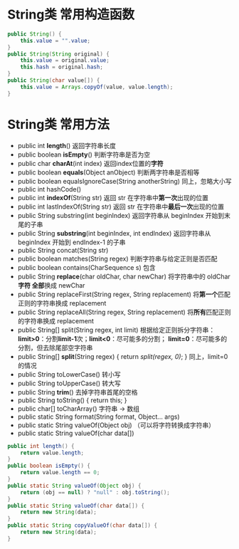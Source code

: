 # String类 常用构造函数

```java
public String() {
	this.value = "".value;
}
public String(String original) {
    this.value = original.value;
    this.hash = original.hash;
}
public String(char value[]) {
    this.value = Arrays.copyOf(value, value.length);
}
```



# String类 常用方法

- public int **length**()                                  返回字符串长度
- public boolean **isEmpty**()                     判断字符串是否为空
- public char **charAt**(int index)                返回index位置的**字符**
- public boolean **equals**(Object anObject)                                判断两字符串是否相等
- public boolean equalsIgnoreCase(String anotherString)     同上，忽略大小写
- public int hashCode()      
- public int **indexOf**(String str)                            返回 str 在字符串中**第一次**出现的位置
- public int lastIndexOf(String str)                       返回 str 在字符串中**最后一次**出现的位置
- public String substring(int beginIndex)            返回字符串从 beginIndex 开始到末尾的子串
- public String **substring**(int beginIndex, int endIndex)                  返回字符串从 beginIndex 开始到 endIndex-1 的子串
- public String concat(String str)
- public boolean matches(String regex)                                             判断字符串与给定正则是否匹配
- public boolean contains(CharSequence s)                                      包含
- public String **replace**(char oldChar, char newChar)                      将字符串中的 oldChar**字符 全部**换成 newChar
- public String replaceFirst(String regex, String replacement)        将**第一个**匹配正则的字符串换成 replacement
- public String replaceAll(String regex, String replacement)           将**所有**匹配正则的字符串换成 replacement
- public String[] split(String regex, int limit)                                       根据给定正则拆分字符串：**limit>0**：分割**limit-1**次；**limit<0**：尽可能多的分割； **limit=0**：尽可能多的分割，但去除尾部空字符串
- public String[] **split**(String regex) { return *split(regex, 0)*; }              同上，limit=0 的情况
- public String toLowerCase()                    转小写
- public String toUpperCase()                    转大写
- public String **trim**()                                   去掉字符串首尾的空格
- public String toString() { return this; }
- public char[] toCharArray()                      字符串 -> 数组
- public static String format(String format, Object... args)
- public static String valueOf(Object obj)                       （可以将字符转换成字符串）
- public static String valueOf(char data[])

```java
public int length() {
	return value.length;
}
public boolean isEmpty() {
	return value.length == 0;
}
public static String valueOf(Object obj) {
	return (obj == null) ? "null" : obj.toString();
}
public static String valueOf(char data[]) {
    return new String(data);
}
public static String copyValueOf(char data[]) {
    return new String(data);
}
```

 